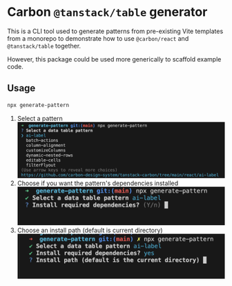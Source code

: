 # Carbon `@tanstack/table` generator

This is a CLI tool used to generate patterns from pre-existing Vite templates from a monorepo to demonstrate how to use `@carbon/react` and `@tanstack/table` together.

However, this package could be used more generically to scaffold example code.

## Usage

```bash
npx generate-pattern
```

1. Select a pattern
![Usage screenshot](/assets/gen-pattern-usage.png)
2. Choose if you want the pattern's dependencies installed
![Install dependencies step](/assets/install-deps.png)
3. Choose an install path (default is current directory)
![Install path step](/assets/install-path.png)
